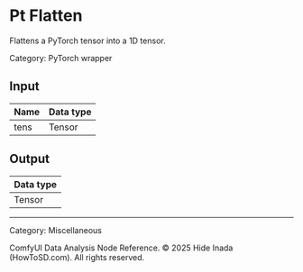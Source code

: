 # Pt Flatten
Flattens a PyTorch tensor into a 1D tensor.

Category: PyTorch wrapper

## Input
| Name | Data type |
|---|---|
| tens | Tensor |

## Output
| Data type |
|---|
| Tensor |

<HR>
Category: Miscellaneous

ComfyUI Data Analysis Node Reference. © 2025 Hide Inada (HowToSD.com). All rights reserved.
